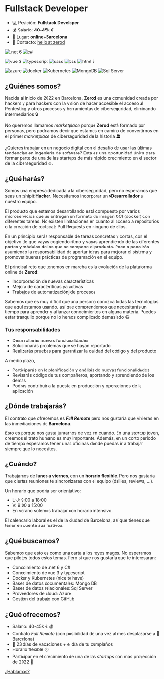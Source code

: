 # Fullstack Developer

- :computer: Posición: **Fullstack Developer**
- :moneybag: Salario: **40-45**k €
- :office: Lugar: **online**+**Barcelona**
- :email: Contacto: [hello at zerod](mailto:hello@zerod.io)

![.net 6](https://img.shields.io/badge/.NET-6-5C2D91?style=for-the-badge&logo=.net&logoColor=white)
![c#](https://img.shields.io/badge/C%23-239120?style=for-the-badge&logo=c-sharp&logoColor=white)

![vue 3](https://img.shields.io/badge/Vue.js-3-35495E?style=for-the-badge&logo=vue.js&logoColor=4FC08D)
![typescript](https://img.shields.io/badge/TypeScript-007ACC?style=for-the-badge&logo=typescript&logoColor=white)
![sass](https://img.shields.io/badge/Sass-CC6699?style=for-the-badge&logo=sass&logoColor=white)
![css](https://img.shields.io/badge/CSS-239120?&style=for-the-badge&logo=css3&logoColor=white)
![html 5](https://img.shields.io/badge/HTML5-E34F26?style=for-the-badge&logo=html5&logoColor=white)

![azure](https://img.shields.io/badge/Microsoft_Azure-0089D6?style=for-the-badge&logo=microsoft-azure&logoColor=white)
![docker](https://img.shields.io/badge/docker-3776AB?style=for-the-badge&logo=docker&logoColor=white)
![Kubernetes](https://img.shields.io/badge/Kubernetes-0095D5?&style=for-the-badge&logo=kubernetes&logoColor=white)
![MongoDB](https://img.shields.io/badge/MongoDB-4EA94B?style=for-the-badge&logo=mongodb&logoColor=white)
![Sql Server](https://img.shields.io/badge/Microsoft%20SQL%20Server-CC2927?style=for-the-badge&logo=microsoft%20sql%20server&logoColor=white)

## ¿Quiénes somos?

Nacida al inicio de 2022 en Barcelona, **Zerod** es una comunidad creada por hackers y para hackers con la visión de hacer accesible el acceso al Pentesting y otros procesos y herramientas de ciberseguridad, eliminando intermediarios 🔒

No queremos llamarnos *marketplace* porque **Zerod** está formado por personas, pero podríamos decir que estamos en camino de convertirnos en el primer *marketplace* de ciberseguridad de la historia 🏛️

¿Quieres trabajar en un negocio digital con el desafío de usar las últimas tendencias en ingeniería de software? Esta es una oportunidad única para formar parte de una de las startups de más rápido crecimiento en el sector de la ciberseguridad ☺.

## ¿Qué harás? 

Somos una empresa dedicada a la ciberseguridad, pero no esperamos que seas un :shipit:**Hacker**. Necesitamos incorporar un :cyclone:**Desarrollador** a nuestro equipo.

El producto que estamos desarrollando está compuesto por varios microservicios que se entregan en formato de imagen OCI (docker) con diferentes tareas. No existen limitaciones en cuanto al acceso a repositorios o la creación de :octocat: Pull Requests en ninguno de ellos.

En un principio serás responsable de tareas concretas y cortas, con el objetivo de que vayas cogiendo ritmo y vayas aprendiendo de las diferentes partes y módulos de los que se compone el producto. 
Poco a poco irás asumiendo la responsabilidad de aportar ideas para mejorar el sistema y promover buenas prácticas de programación en el equipo.

El principal reto que tenemos en marcha es la evolución de la plataforma online de **Zerod**: 

- Incorporación de nuevas características
- Mejora de caracteríticas ya activas
- Trabajos de automatizaciónj de procesos

Sabemos que es muy difícil que una persona conozca todas las tecnologías que aquí estamos usando, así que comprendemos que necesitarás un tiempo para aprender y afianzar conocimientos en alguna materia. Puedes estar tranquilo porque no lo hemos complicado demasiado :smiley:

### Tus responsabilidades

- Desarrollarás nuevas funcionalidades
- Solucionarás problemas que se hayan reportado
- Realizarás pruebas para garantizar la calidad del código y del producto

A medio plazo, 
- Participarás en la planificación y análisis de nuevas funcionalidades
- Revisarás código de tus compañeros, aportando y aprendiendo de los demás
- Podrás contribuir a la puesta en producción y operaciones de la aplicación

## ¿Dónde trabajarás?

El contrato que ofrecemos es **_Full Remote_** pero nos gustaría que vivieras en las inmediaciones de **Barcelona**. 

Esto es porque nos gusta juntarnos de vez en cuando. En una *startup* joven, creemos el trato humano es muy importante. Además, en un corto periodo de tiempo esperamos tener unas oficinas donde puedas ir a trabajar siempre que lo necesites.

## ¿Cuándo?

Trabajamos de **lunes a viernes**, con un **horario flexible**. Pero nos gustaría que ciertas reuniones te sincronizaras con el equipo (dailies, reviews, ...).

Un horario que podría ser orientativo: 
- L-J: 9:00 a 18:00 
- V: 9:00 a 15:00
- En verano solemos trabajar con horario intensivo.

El calendario laboral es el de la ciudad de Barcelona, así que tienes que tener en cuenta sus festivos.

## ¿Qué buscamos?

Sabemos que esto es como una carta a los reyes magos. No esperamos que pilotes todos estos temas. Pero sí que nos gustaría que te interesaran:

- Conocimiento de .net 6 y C#
- Conocimiento de vue 3 y typescript
- Docker y Kubernetes (nice to have)
- Bases de datos documentales: Mongo DB
- Bases de datos relacionales: Sql Server
- Proveedores de cloud: Azure
- Gestión del trabajo con GitHub

## ¿Qué ofrecemos?

- Salario: 40-45k € :moneybag:
- Contrato *Full Remote* (con posibilidad de una vez al mes desplazarse a :office: Barcelona)
- :calendar: 23 días de vacaciones + el día de tu cumplaños
- Horario flexible :clock1:
- Participar en el crecimiento de una de las *startups* con más proyección de 2022 :rocket:

[¿Hablamos?](mailto:hello@zerod.io)

